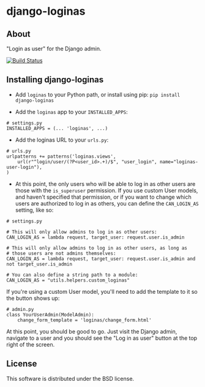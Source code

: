 django-loginas
==============

About
-----

"Login as user" for the Django admin.

[![Build Status](https://secure.travis-ci.org/stochastic-technologies/django-loginas.png?branch=master)](http://travis-ci.org/stochastic-technologies/django-loginas)


Installing django-loginas
-------------------------

* Add `loginas` to your Python path, or install using pip: `pip install django-loginas`

* Add the `loginas` app to your `INSTALLED_APPS`:

```
# settings.py
INSTALLED_APPS = (... 'loginas', ...)
```

* Add the loginas URL to your `urls.py`:

```
# urls.py
urlpatterns += patterns('loginas.views',
    url(r"^login/user/(?P<user_id>.+)/$", "user_login", name="loginas-user-login"),
)
```

* At this point, the only users who will be able to log in as other users are those with the `is_superuser` permission.
If you use custom User models, and haven't specified that permission, or if you want to change which users are
authorized to log in as others, you can define the `CAN_LOGIN_AS` setting, like so:

```
# settings.py

# This will only allow admins to log in as other users:
CAN_LOGIN_AS = lambda request, target_user: request.user.is_admin

# This will only allow admins to log in as other users, as long as
# those users are not admins themselves:
CAN_LOGIN_AS = lambda request, target_user: request.user.is_admin and not target_user.is_admin

# You can also define a string path to a module:
CAN_LOGIN_AS = "utils.helpers.custom_loginas"
```

If you're using a custom User model, you'll need to add the template to it so the button shows up:

```
# admin.py
class YourUserAdmin(ModelAdmin):
    change_form_template = 'loginas/change_form.html'
```

At this point, you should be good to go. Just visit the Django admin, navigate to a user and you should see the "Log
in as user" button at the top right of the screen.

License
-------

This software is distributed under the BSD license.
